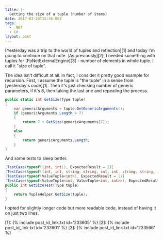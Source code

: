 ```yaml
---
title: |-
  Getting the size of a tuple (number of items)
date: 2017-03-28T15:46:00Z
tags:
  - .NET
  - C#
layout: post
---
```

[Yesterday was a trip to the world of tuples and reflection][1] and today I'm going to continue on that note. [As previously][2], I needed something with tuples for [FbNetExternalEngine][3] - number of elements in whole tuple. I call it "size of tuple". 

<!-- excerpt -->

The idea isn't difficult at all. In fact, I consider it pretty good example for recursion. First, I assume the tuple is "the tuple" in a sense from [yesterday's code][1]. Then it's just checking number of generic parameters, if it's 8, then taking the last one and repeating the process.

```csharp
public static int GetSize(Type tuple)
{
	var genericArguments = tuple.GetGenericArguments();
	if (genericArguments.Length > 7)
	{
		return 7 + GetSize(genericArguments[7]);
	}
	else
	{
		return genericArguments.Length;
	}
}
```

And some tests to sleep better.

```csharp
[TestCase(typeof((int, int)), ExpectedResult = 2)]
[TestCase(typeof((int, int, string, string, int, int, string, string, int, int)), ExpectedResult = 10)]
[TestCase(typeof(ValueTuple<int>), ExpectedResult = 1)]
[TestCase(typeof(ValueTuple<int, ValueTuple<int, int>>), ExpectedResult = 2)]
public int GetSizeTest(Type tuple)
{
	return TupleHelper.GetSize(tuple);
}
```

I opted for slightly longer code but more readable code, instead of having it on just two lines.  

[1]: {% include post_id_link.txt id='233605' %}
[2]: {% include post_id_link.txt id='233601' %}
[3]: {% include post_id_link.txt id='233566' %}